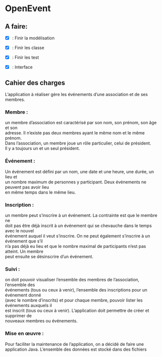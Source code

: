 # OpenEvent


## A faire:
- [X] : Finir la modélisation </br>

- [X] : Finir les classe </br>

- [X] : Finir les test </br>

- [X] : Interface

## Cahier des charges

L’application à réaliser gère les événements d’une association et de ses membres.
### Membre : 
un membre d’association est caractérisé par son nom, son prénom, son âge et son </br>
adresse. Il n’existe pas deux membres ayant le même nom et le même prénom. </br>
Dans l’association, un membre joue un rôle particulier, celui de président. </br>
Il y a toujours un et un seul président. </br>
### Événement :
Un événement est défini par un nom, une date et une heure, une durée, un lieu et </br>
un nombre maximum de personnes y participant. Deux événements ne peuvent pas avoir lieu </br>
en même temps dans le même lieu. </br>
### Inscription :
 un membre peut s’inscrire à un événement. La contrainte est que le membre ne </br>
doit pas être déjà inscrit à un événement qui se chevauche dans le temps avec le nouvel </br>
événement auquel il veut s’inscrire. On ne peut également s’inscrire à un événement que s’il </br>
n’a pas déjà eu lieu et que le nombre maximal de participants n’est pas atteint. Un membre </br>
peut ensuite se désinscrire d’un événement. </br>
### Suivi :
 on doit pouvoir visualiser l’ensemble des membres de l’association, l’ensemble des </br>
événements (tous ou ceux à venir), l’ensemble des inscriptions pour un événement donné </br>
(avec le nombre d’inscrits) et pour chaque membre, pouvoir lister les événements auxquels il </br>
est inscrit (tous ou ceux à venir). L’application doit permettre de créer et supprimer de </br>
nouveaux membres ou événements. </br>
### Mise en œuvre :
Pour faciliter la maintenance de l’application, on a décidé de faire une </br>
application Java. L’ensemble des données est stocké dans des fichiers </br>
